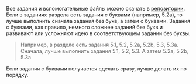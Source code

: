 Все задания и вспомогательные файлы можно скачать в [репозитории](https://github.com/natenka/pyneng-examples-exercises/). Если в заданиях раздела есть задания с буквами (например, 5.2a), то лучше выполнить сначала задания без букв, а затем с буквами. Задания с буквами, как правило, немного сложнее заданий без букв и развивают или усложняют идею в соответствующем задании без буквы.

> Например, в разделе есть задания 5.1, 5.2, 5.2a, 5.2b, 5.3, 5.3a. Сначала, лучше выполнить задания 5.1, 5.2, 5.3. А затем 5.2a, 5.2b, 5.3a

Если задания с буквами получается сделать сразу, лучше делать их по порядку.
